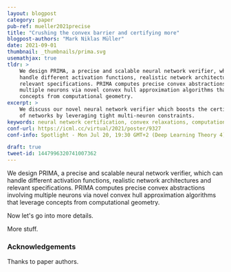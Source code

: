 ```yaml
---
layout: blogpost
category: paper
pub-ref: mueller2021precise
title: "Crushing the convex barrier and certifying more"
blogpost-authors: "Mark Niklas Müller" 
date: 2021-09-01
thumbnail: _thumbnails/prima.svg
usemathjax: true
tldr: >
    We design PRIMA, a precise and scalable neural network verifier, which can
    handle different activation functions, realistic network architectures and
    relevant specifications. PRIMA computes precise convex abstractions involving
    multiple neurons via novel convex hull approximation algorithms that leverage
    concepts from computational geometry.
excerpt: >
    We discuss our novel neural network verifier which boosts the certified robustness
    of networks by leveraging tight multi-neuron constraints.
keywords: neural network certification, convex relaxations, computational geometry
conf-url: https://icml.cc/virtual/2021/poster/9327
conf-info: Spotlight - Mon Jul 20, 19:30 GMT+2 (Deep Learning Theory 4) | Poster - Tue Jul 20, 18:00 GMT+2 (Poster Session 4)

draft: true
tweet-id: 1447996320741007362
---
```


We design PRIMA, a precise and scalable neural network verifier, which can
handle different activation functions, realistic network architectures and
relevant specifications. PRIMA computes precise convex abstractions involving
multiple neurons via novel convex hull approximation algorithms that leverage
concepts from computational geometry.

Now let's go into more details.

More stuff.

### Acknowledgements

Thanks to paper authors.
